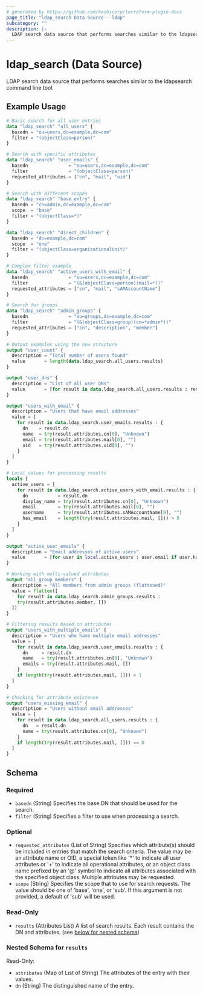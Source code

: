 ```yaml
---
# generated by https://github.com/hashicorp/terraform-plugin-docs
page_title: "ldap_search Data Source - ldap"
subcategory: ""
description: |-
  LDAP search data source that performs searches similar to the ldapsearch command line tool.
---
```


# ldap_search (Data Source)

LDAP search data source that performs searches similar to the ldapsearch command line tool.

## Example Usage

```terraform
# Basic search for all user entries
data "ldap_search" "all_users" {
  basedn = "ou=users,dc=example,dc=com"
  filter = "(objectClass=person)"
}

# Search with specific attributes
data "ldap_search" "user_emails" {
  basedn               = "ou=users,dc=example,dc=com"
  filter               = "(objectClass=person)"
  requested_attributes = ["cn", "mail", "uid"]
}

# Search with different scopes
data "ldap_search" "base_entry" {
  basedn = "cn=admin,dc=example,dc=com"
  scope  = "base"
  filter = "(objectClass=*)"
}

data "ldap_search" "direct_children" {
  basedn = "dc=example,dc=com"
  scope  = "one"
  filter = "(objectClass=organizationalUnit)"
}

# Complex filter example
data "ldap_search" "active_users_with_email" {
  basedn               = "ou=users,dc=example,dc=com"
  filter               = "(&(objectClass=person)(mail=*))"
  requested_attributes = ["cn", "mail", "sAMAccountName"]
}

# Search for groups
data "ldap_search" "admin_groups" {
  basedn               = "ou=groups,dc=example,dc=com"
  filter               = "(&(objectClass=group)(cn=*admin*))"
  requested_attributes = ["cn", "description", "member"]
}

# Output examples using the new structure
output "user_count" {
  description = "Total number of users found"
  value       = length(data.ldap_search.all_users.results)
}

output "user_dns" {
  description = "List of all user DNs"
  value       = [for result in data.ldap_search.all_users.results : result.dn]
}

output "users_with_email" {
  description = "Users that have email addresses"
  value = [
    for result in data.ldap_search.user_emails.results : {
      dn    = result.dn
      name  = try(result.attributes.cn[0], "Unknown")
      email = try(result.attributes.mail[0], "")
      uid   = try(result.attributes.uid[0], "")
    }
  ]
}

# Local values for processing results
locals {
  active_users = [
    for result in data.ldap_search.active_users_with_email.results : {
      dn           = result.dn
      display_name = try(result.attributes.cn[0], "Unknown")
      email        = try(result.attributes.mail[0], "")
      username     = try(result.attributes.sAMAccountName[0], "")
      has_email    = length(try(result.attributes.mail, [])) > 0
    }
  ]
}

output "active_user_emails" {
  description = "Email addresses of active users"
  value       = [for user in local.active_users : user.email if user.has_email]
}

# Working with multi-valued attributes
output "all_group_members" {
  description = "All members from admin groups (flattened)"
  value = flatten([
    for result in data.ldap_search.admin_groups.results :
    try(result.attributes.member, [])
  ])
}

# Filtering results based on attributes
output "users_with_multiple_emails" {
  description = "Users who have multiple email addresses"
  value = [
    for result in data.ldap_search.user_emails.results : {
      dn     = result.dn
      name   = try(result.attributes.cn[0], "Unknown")
      emails = try(result.attributes.mail, [])
    }
    if length(try(result.attributes.mail, [])) > 1
  ]
}

# Checking for attribute existence
output "users_missing_email" {
  description = "Users without email addresses"
  value = [
    for result in data.ldap_search.all_users.results : {
      dn   = result.dn
      name = try(result.attributes.cn[0], "Unknown")
    }
    if length(try(result.attributes.mail, [])) == 0
  ]
}
```

<!-- schema generated by tfplugindocs -->
## Schema

### Required

- `basedn` (String) Specifies the base DN that should be used for the search.
- `filter` (String) Specifies a filter to use when processing a search.

### Optional

- `requested_attributes` (List of String) Specifies which attribute(s) should be included in entries that match the search criteria. The value may be an attribute name or OID, a special token like '*' to indicate all user attributes or '+' to indicate all operational attributes, or an object class name prefixed by an '@' symbol to indicate all attributes associated with the specified object class. Multiple attributes may be requested.
- `scope` (String) Specifies the scope that to use for search requests. The value should be one of 'base', 'one', or 'sub'. If this argument is not provided, a default of 'sub' will be used.

### Read-Only

- `results` (Attributes List) A list of search results. Each result contains the DN and attributes. (see [below for nested schema](#nestedatt--results))

<a id="nestedatt--results"></a>
### Nested Schema for `results`

Read-Only:

- `attributes` (Map of List of String) The attributes of the entry with their values.
- `dn` (String) The distinguished name of the entry.
